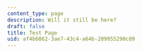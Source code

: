 ```yaml
---
content_type: page
description: Will it still be here?
draft: false
title: Test Page
uid: af4b6062-3ae7-43c4-a64b-209955290c09
---
```

